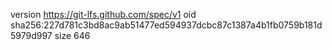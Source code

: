 version https://git-lfs.github.com/spec/v1
oid sha256:227d781c3bd8ac9ab51477ed594937dcbc87c1387a4b1fb0759b181d5979d997
size 646
